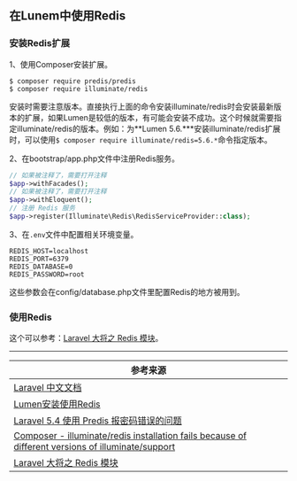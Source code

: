 ## 在Lunem中使用Redis

### 安装Redis扩展

1、使用Composer安装扩展。

```
$ composer require predis/predis
$ composer require illuminate/redis
```

安装时需要注意版本。直接执行上面的命令安装illuminate/redis时会安装最新版本的扩展，如果Lumen是较低的版本，有可能会安装不成功。这个时候就需要指定illuminate/redis的版本。例如：为**Lumen 5.6.***安装illuminate/redis扩展时，可以使用`$ composer require illuminate/redis=5.6.*`命令指定版本。

2、在bootstrap/app.php文件中注册Redis服务。

```php
// 如果被注释了，需要打开注释
$app->withFacades();
// 如果被注释了，需要打开注释
$app->withEloquent();
// 注册 Redis 服务
$app->register(Illuminate\Redis\RedisServiceProvider::class);
```

3、在`.env`文件中配置相关环境变量。

```
REDIS_HOST=localhost
REDIS_PORT=6379
REDIS_DATABASE=0
REDIS_PASSWORD=root
```

这些参数会在config/database.php文件里配置Redis的地方被用到。

### 使用Redis

这个可以参考：[Laravel 大将之 Redis 模块](https://segmentfault.com/a/1190000009695841)。

---

| 参考来源                                                     |
| ------------------------------------------------------------ |
| [Laravel 中文文档](https://learnku.com/docs/laravel/5.8/redis/3930#predis) |
| [Lumen安装使用Redis](https://blog.csdn.net/qq_38191191/article/details/81354599) |
| [Laravel 5.4 使用 Predis 报密码错误的问题](https://www.jianshu.com/p/af238b0fa845) |
| [Composer - illuminate/redis installation fails because of different versions of illuminate/support](https://stackoverflow.com/questions/34443492/composer-illuminate-redis-installation-fails-because-of-different-versions-of) |
| [Laravel 大将之 Redis 模块](https://segmentfault.com/a/1190000009695841) |